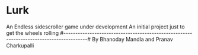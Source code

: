 # Lurk
An Endless sidescroller game under development 
An initial project just to get the wheels rolling
#----------------------------------------------------------------------------------------#
By Bhanoday Mandla and Pranav Charkupalli
